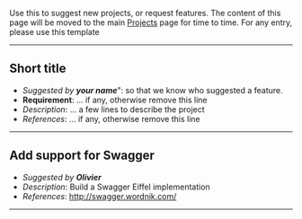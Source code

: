 Use this to suggest new projects, or request features.
The content of this page  will be moved to the main [Projects](./Projects) page for time to time.
For any entry, please use this template

----

## Short title
* _Suggested by **your name**_": so that we know who suggested a feature.
* **Requirement**: ... if any, otherwise remove this line
* _Description_: ...  a few lines to describe the project
* _References_: ...  if any, otherwise remove this line

----

## Add support for Swagger
* _Suggested by **Olivier**_
* _Description_: Build a Swagger Eiffel implementation
* _References_: http://swagger.wordnik.com/

----
